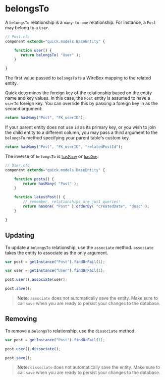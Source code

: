 # belongsTo

A `belongsTo` relationship is a `many-to-one` relationship. For instance, a
`Post` may belong to a `User`.

```javascript
// Post.cfc
component extends="quick.models.BaseEntity" {

    function user() {
       return belongsTo( "User" );
    }

}
```

The first value passed to `belongsTo` is a WireBox mapping to the related
entity.

Quick determines the foreign key of the relationship based on the entity name
and key values. In this case, the `Post` entity is assumed to have a `userId`
foreign key. You can override this by passing a foreign key in as the second
argument:

```javascript
return hasMany("Post", "FK_userID");
```

If your parent entity does not use `id` as its primary key, or you wish to join the
child entity to a different column, you may pass a third argument to the
`belongsTo` method specifying your parent table's custom key.

```javascript
return hasMany("Post", "FK_userID", "relatedPostId");
```

The inverse of `belongsTo` is [`hasMany`](hasmany.md) or [`hasOne`](hasone.md).

```javascript
// User.cfc
component extends="quick.models.BaseEntity" {

    function posts() {
        return hasMany( "Post" );
    }

    function latestPost() {
        // remember, relationships are just queries!
        return hasOne( "Post" ).orderBy( "createdDate", "desc" );
    }

}
```

## Updating

To update a `belongsTo` relationship, use the `associate` method. `associate`
takes the entity to associate as the only argument.

```javascript
var post = getInstance("Post").findOrFail(1);

var user = getInstance("User").findOrFail(1);

post.user().associate(user);

post.save();
```

> **Note:** `associate` does not automatically save the entity. Make sure to
> call `save` when you are ready to persist your changes to the database.

## Removing

To remove a `belongsTo` relationship, use the `dissociate` method.

```javascript
var post = getInstance("Post").findOrFail(1);

post.user().dissociate();

post.save();
```

> **Note:** `dissociate` does not automatically save the entity. Make sure to
> call `save` when you are ready to persist your changes to the database.
